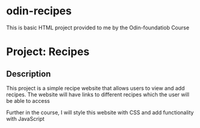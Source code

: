 # odin-recipes

This is basic HTML project provided to me by the Odin-foundatiob Course
# Project: Recipes
## Description
This project is a simple recipe website that allows users to view and add recipes. The website will have links to different recipes which the user will be able to access

Further in the course, I will style this website with CSS and add functionality with JavaScript